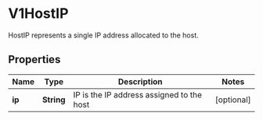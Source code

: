 

# V1HostIP

HostIP represents a single IP address allocated to the host.

## Properties

| Name | Type | Description | Notes |
|------------ | ------------- | ------------- | -------------|
|**ip** | **String** | IP is the IP address assigned to the host |  [optional] |



